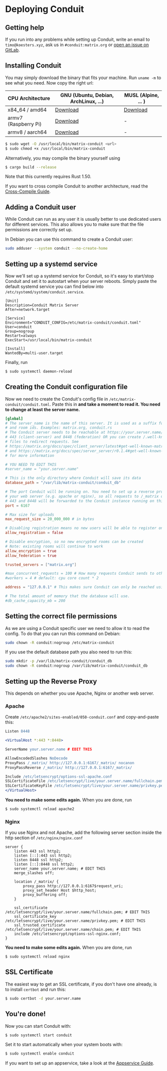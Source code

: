 # Deploying Conduit

## Getting help

If you run into any problems while setting up Conduit, write an email to `timo@koesters.xyz`, ask us in `#conduit:matrix.org` or [open an issue on GitLab](https://gitlab.com/famedly/conduit/-/issues/new).

## Installing Conduit

You may simply download the binary that fits your machine. Run `uname -m` to see what you need. Now copy the right url:

| CPU Architecture     | GNU (Ubuntu, Debian, ArchLinux, ...)  | MUSL (Alpine, ... )     |
| -------------------- | ------------------------------------- | ----------------------- |
| x84_64 / amd64       | [Download][x84_64-gnu]                | [Download][x84_64-musl] |
| armv7 (Raspberry Pi) | [Download][armv7-gnu]                 | -                       |
| armv8 / aarch64      | [Download][armv8-gnu]                 | -                       |

[x84_64-gnu]: https://gitlab.com/famedly/conduit/-/jobs/artifacts/master/raw/conduit-x86_64-unknown-linux-gnu?job=build:release:cargo:x86_64-unknown-linux-gnu

[x84_64-musl]: https://gitlab.com/famedly/conduit/-/jobs/artifacts/master/raw/conduit-x86_64-unknown-linux-musl?job=build:release:cargo:x86_64-unknown-linux-musl

[armv7-gnu]: https://gitlab.com/famedly/conduit/-/jobs/artifacts/master/raw/conduit-armv7-unknown-linux-gnueabihf?job=build:release:cargo:armv7-unknown-linux-gnueabihf

[armv8-gnu]: https://gitlab.com/famedly/conduit/-/jobs/artifacts/master/raw/conduit-aarch64-unknown-linux-gnu?job=build:release:cargo:aarch64-unknown-linux-gnu

```bash
$ sudo wget -O /usr/local/bin/matrix-conduit <url>
$ sudo chmod +x /usr/local/bin/matrix-conduit
```

Alternatively, you may compile the binary yourself using

```bash
$ cargo build --release
```
Note that this currently requires Rust 1.50.

If you want to cross compile Conduit to another architecture, read the [Cross-Compile Guide](CROSS_COMPILE.md).


## Adding a Conduit user

While Conduit can run as any user it is usually better to use dedicated users for different services.
This also allows you to make sure that the file permissions are correctly set up.

In Debian you can use this command to create a Conduit user:

```bash
sudo adduser --system conduit --no-create-home
```

## Setting up a systemd service

Now we'll set up a systemd service for Conduit, so it's easy to start/stop
Conduit and set it to autostart when your server reboots. Simply paste the
default systemd service you can find below into
`/etc/systemd/system/conduit.service`.

```systemd
[Unit]
Description=Conduit Matrix Server
After=network.target

[Service]
Environment="CONDUIT_CONFIG=/etc/matrix-conduit/conduit.toml"
User=conduit
Group=nogroup
Restart=always
ExecStart=/usr/local/bin/matrix-conduit

[Install]
WantedBy=multi-user.target
```

Finally, run

```bash
$ sudo systemctl daemon-reload
```


## Creating the Conduit configuration file

Now we need to create the Conduit's config file in `/etc/matrix-conduit/conduit.toml`. Paste this in **and take a moment to read it. You need to change at least the server name.**

```toml
[global]
# The server_name is the name of this server. It is used as a suffix for user
# and room ids. Examples: matrix.org, conduit.rs
# The Conduit server needs to be reachable at https://your.server.name/ on port
# 443 (client-server) and 8448 (federation) OR you can create /.well-known
# files to redirect requests. See
# https://matrix.org/docs/spec/client_server/latest#get-well-known-matrix-client
# and https://matrix.org/docs/spec/server_server/r0.1.4#get-well-known-matrix-server
# for more information

# YOU NEED TO EDIT THIS
#server_name = "your.server.name"

# This is the only directory where Conduit will save its data
database_path = "/var/lib/matrix-conduit/conduit_db"

# The port Conduit will be running on. You need to set up a reverse proxy in
# your web server (e.g. apache or nginx), so all requests to /_matrix on port
# 443 and 8448 will be forwarded to the Conduit instance running on this port
port = 6167

# Max size for uploads
max_request_size = 20_000_000 # in bytes

# Disabling registration means no new users will be able to register on this server
allow_registration = false

# Disable encryption, so no new encrypted rooms can be created
# Note: existing rooms will continue to work
allow_encryption = true
allow_federation = true

trusted_servers = ["matrix.org"]

#max_concurrent_requests = 100 # How many requests Conduit sends to other servers at the same time
#workers = 4 # default: cpu core count * 2

address = "127.0.0.1" # This makes sure Conduit can only be reached using the reverse proxy

# The total amount of memory that the database will use.
#db_cache_capacity_mb = 200
```

## Setting the correct file permissions

As we are using a Conduit specific user we need to allow it to read the config.
To do that you can run this command on Debian:

```bash
sudo chown -R conduit:nogroup /etc/matrix-conduit
```

If you use the default database path you also need to run this:

```bash
sudo mkdir -p /var/lib/matrix-conduit/conduit_db
sudo chown -R conduit:nogroup /var/lib/matrix-conduit/conduit_db
```


## Setting up the Reverse Proxy

This depends on whether you use Apache, Nginx or another web server.

### Apache

Create `/etc/apache2/sites-enabled/050-conduit.conf` and copy-and-paste this:

```apache
Listen 8448

<VirtualHost *:443 *:8448>

ServerName your.server.name # EDIT THIS

AllowEncodedSlashes NoDecode
ProxyPass /_matrix/ http://127.0.0.1:6167/_matrix/ nocanon
ProxyPassReverse /_matrix/ http://127.0.0.1:6167/_matrix/

Include /etc/letsencrypt/options-ssl-apache.conf
SSLCertificateFile /etc/letsencrypt/live/your.server.name/fullchain.pem # EDIT THIS
SSLCertificateKeyFile /etc/letsencrypt/live/your.server.name/privkey.pem # EDIT THIS
</VirtualHost>
```

**You need to make some edits again.** When you are done, run

```bash
$ sudo systemctl reload apache2
```


### Nginx

If you use Nginx and not Apache, add the following server section inside the
http section of `/etc/nginx/nginx.conf`

```nginx
server {
    listen 443 ssl http2;
    listen [::]:443 ssl http2;
    listen 8448 ssl http2;
    listen [::]:8448 ssl http2;
    server_name your.server.name; # EDIT THIS
    merge_slashes off;

    location /_matrix/ {
        proxy_pass http://127.0.0.1:6167$request_uri;
        proxy_set_header Host $http_host;
        proxy_buffering off;
    }

    ssl_certificate /etc/letsencrypt/live/your.server.name/fullchain.pem; # EDIT THIS
    ssl_certificate_key /etc/letsencrypt/live/your.server.name/privkey.pem; # EDIT THIS
    ssl_trusted_certificate /etc/letsencrypt/live/your.server.name/chain.pem; # EDIT THIS
    include /etc/letsencrypt/options-ssl-nginx.conf;
}
```
**You need to make some edits again.** When you are done, run

```bash
$ sudo systemctl reload nginx
```


## SSL Certificate

The easiest way to get an SSL certificate, if you don't have one already, is to install `certbot` and run this:

```bash
$ sudo certbot -d your.server.name
```


## You're done!

Now you can start Conduit with:

```bash
$ sudo systemctl start conduit
```

Set it to start automatically when your system boots with:

```bash
$ sudo systemctl enable conduit
```

If you want to set up an appservice, take a look at the [Appservice Guide](APPSERVICES.md).
